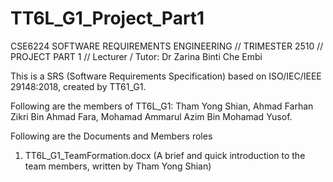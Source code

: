 # TT6L_G1_Project_Part1
CSE6224 SOFTWARE REQUIREMENTS ENGINEERING // TRIMESTER 2510 // PROJECT PART 1
// Lecturer / Tutor: Dr Zarina Binti Che Embi

This is a SRS (Software Requirements Specification) based on ISO/IEC/IEEE 29148:2018, created by TT61_G1.

Following are the members of TT6L_G1:
Tham Yong Shian,
Ahmad Farhan Zikri Bin Ahmad Fara,
Mohamad Ammarul Azim Bin Mohamad Yusof.

Following are the Documents and Members roles
1. TT6L_G1_TeamFormation.docx (A brief and quick introduction to the team members, written by Tham Yong Shian)

